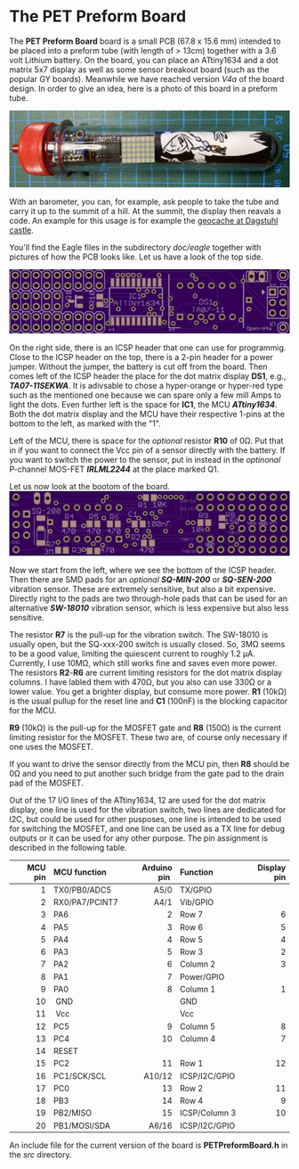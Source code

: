 # The PET Preform Board

The **PET Preform Board** board is a small PCB (67.8 x 15.6 mm) intended to be placed into a preform tube (with length of > 13cm) together with a 3.6 volt Lithium battery. On the board, you can place an ATtiny1634 and a dot matrix 5x7 display as well as some sensor breakout board (such as the popular GY boards). Meanwhile we have reached version *V4a* of the board design. In order to give an idea, here is a photo of this board in a preform tube.

![PETling photo](doc/PETtube.png)

With an barometer, you can, for example, ask people to take the tube and carry it up to the summit of a hill. At the summit, the display then reavals a code. An example for this usage is for example the [geocache at Dagstuhl castle](https://coord.info/GC4XBM2).

You'll find the Eagle files in the subdirectory *doc/eagle* together with pictures of how the PCB looks like. Let us have a look of the top side.

![Top of PCB](doc/eagle/top.png)

On the right side, there is an ICSP header that one can use for programmig. Close to the ICSP header on the top, there is a 2-pin header for a power jumper. Without the jumper, the battery is cut off from the board. Then comes left of the ICSP header the place for the dot matrix display **DS1**, e.g., ***TA07-11SEKWA***. It is adivsable to chose a hyper-orange or hyper-red type such as the mentioned one because we can spare only a few mill Amps to light the dots. Even further left is the space for **IC1**, the MCU ***ATtiny1634***. Both the dot matrix display and the MCU have their respective 1-pins at the bottom to the left, as marked with the "1".

Left of the MCU, there is space for the *optional* resistor **R10** of 0Ω. Put that in if you want to connect the Vcc pin of a sensor directly with the battery. If you want to switch the power to the sensor, put in instead in the *optinonal* P-channel MOS-FET ***IRLML2244*** at the place marked Q1. 

Let us now look at the bootom of the board.
![Bottom of PCB](doc/eagle/bottom.png)

Now we start from the left, where we see the bottom of the ICSP header. Then there are SMD pads for an *optional* ***SQ-MIN-200*** or ***SQ-SEN-200*** vibration sensor. These are extremely sensitive, but also a bit expensive. Directly right to the pads are two through-hole pads that can be used for an alternative ***SW-18010*** vibration sensor, which is less expensive but also less sensitive.

The resistor **R7** is the pull-up for the vibration switch. The SW-18010 is usually open, but the SQ-xxx-200 switch is usually closed. So, 3MΩ seems to be a good value, limiting the quiescent current to roughly 1.2 µA. Currently, I use 10MΩ, which still works fine and saves even more power. The resistors **R2**-**R6** are current limiting resistors for the dot matrix display columns. I have labled them with 470Ω, but you also can use 330Ω or a lower value. You get a brighter display, but consume more power.  **R1** (10kΩ) is the usual pullup for the reset line and **C1** (100nF) is the blocking capacitor for the MCU. 

**R9** (10kΩ) is the pull-up for the MOSFET gate and **R8** (150Ω) is the current limiting resistor for the MOSFET. These two are, of course only necessary if one uses the MOSFET.

If you want to drive the sensor directly from the MCU pin, then **R8** should be 0Ω and you need to put another such bridge from the gate pad to the drain pad of the MOSFET.

Out of the 17 I/O lines of the ATtiny1634, 12 are used for the dot matrix display, one line is used for the vibration switch, two lines are dedicated for I2C, but could be used for other pusposes, one line is intended to be used for switching the MOSFET, and one line can be used as a TX line for debug outputs or it can be used for any other purpose. The pin assignment is described in the following table.

| MCU pin | MCU function | Arduino pin | Function | Display pin |
| -------:| :------------| -----------:|:---------| -------:|
| 1       |TX0/PB0/ADC5  |        A5/0 | TX/GPIO  |         |
| 2       |RX0/PA7/PCINT7|        A4/1 | Vib/GPIO |         |
| 3       | PA6          |           2 | Row 7    | 6       |
| 4       | PA5          |           3 | Row 6    | 5       | 
| 5       | PA4          |           4 | Row 5    | 4       |
| 6       | PA3          |           5 | Row 3    | 2       |
| 7       | PA2          |           6 | Column 2 | 3       |
| 8       | PA1          |           7 |Power/GPIO|         |
| 9       | PA0          |           8 | Column 1 | 1       |
| 10      | GND          |             | GND      |         |
| 11      | Vcc          |             | Vcc      |         |
| 12      | PC5          |           9 | Column 5 | 8       |
| 13      | PC4          |          10 | Column 4 | 7       |
| 14      | RESET        |             |          |         |
| 15      | PC2          |          11 | Row 1    | 12      |
| 16      | PC1/SCK/SCL  |       A10/12| ICSP/I2C/GPIO |    |
| 17      | PC0          |          13 | Row 2    | 11      |
| 18      | PB3          |          14 | Row 4    | 9       |
| 19      | PB2/MISO     |          15 | ICSP/Column 3 | 10 |
| 20      | PB1/MOSI/SDA |       A6/16 | ICSP/I2C/GPIO |    |

An include file for the current version of the board is **PETPreformBoard.h** in the *src* directory.
